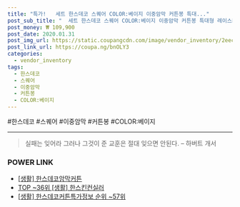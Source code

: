 ```yaml
--- 
title: "특가!   세트 한스데코 스퀘어 COLOR:베이지 이중암막 커튼봉 특대..." 
post_sub_title: "  세트 한스데코 스퀘어 COLOR:베이지 이중암막 커튼봉 특대형 레이스커튼" 
post_money: ₩ 109,900 
post_date: 2020.01.31 
post_img_url: https://static.coupangcdn.com/image/vendor_inventory/2eec/27fc46545b0147a5ab086bdf2d059738bd96161fcec61fec898aaac3705d.jpg 
post_link_url: https://coupa.ng/bnOLY3 
categories: 
  - vendor_inventory 
tags: 
  - 한스데코 
  - 스퀘어 
  - 이중암막 
  - 커튼봉 
  - COLOR:베이지 
--- 
```

  #한스데코 #스퀘어 #이중암막 #커튼봉 #COLOR:베이지 
<hr> 

> 실패는 잊어라 그러나 그것이 준 교훈은 절대 잊으면 안된다. – 하버트 개서 


### POWER LINK

* <a href="https://blog.naver.com/fasyy4321/221759341067" target="_blank"> [생활] 한스데코암막커튼  </a>
* <a href="https://blog.naver.com/fasyy4321/221778571279" target="_blank"> TOP ~36위 [생활] 한스킨컨실러</a>
* <a href="https://blog.naver.com/fasyy4321/221771370038" target="_blank"> [생활] 한스데코커튼특가정보 순위 ~57위</a>
